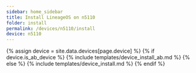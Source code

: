 ```yaml
---
sidebar: home_sidebar
title: Install LineageOS on n5110
folder: install
permalink: /devices/n5110/install
device: n5110
---
```

{% assign device = site.data.devices[page.device] %}
{% if device.is_ab_device %}
{% include templates/device_install_ab.md %}
{% else %}
{% include templates/device_install.md %}
{% endif %}
